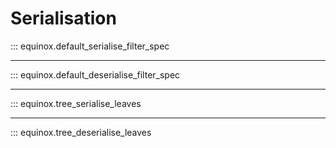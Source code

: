 # Serialisation

::: equinox.default_serialise_filter_spec

---

::: equinox.default_deserialise_filter_spec

---

::: equinox.tree_serialise_leaves

---

::: equinox.tree_deserialise_leaves
